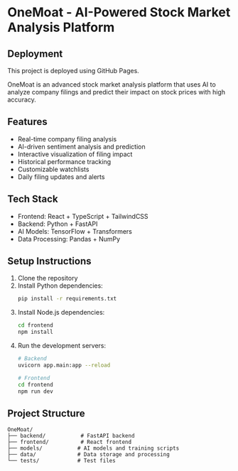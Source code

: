 # OneMoat - AI-Powered Stock Market Analysis Platform

## Deployment

This project is deployed using GitHub Pages.

OneMoat is an advanced stock market analysis platform that uses AI to analyze company filings and predict their impact on stock prices with high accuracy.

## Features

- Real-time company filing analysis
- AI-driven sentiment analysis and prediction
- Interactive visualization of filing impact
- Historical performance tracking
- Customizable watchlists
- Daily filing updates and alerts

## Tech Stack

- Frontend: React + TypeScript + TailwindCSS
- Backend: Python + FastAPI
- AI Models: TensorFlow + Transformers
- Data Processing: Pandas + NumPy

## Setup Instructions

1. Clone the repository
2. Install Python dependencies:
   ```bash
   pip install -r requirements.txt
   ```
3. Install Node.js dependencies:
   ```bash
   cd frontend
   npm install
   ```
4. Run the development servers:
   ```bash
   # Backend
   uvicorn app.main:app --reload
   
   # Frontend
   cd frontend
   npm run dev
   ```

## Project Structure

```
OneMoat/
├── backend/           # FastAPI backend
├── frontend/          # React frontend
├── models/           # AI models and training scripts
├── data/             # Data storage and processing
└── tests/            # Test files
```
